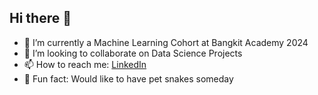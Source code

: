## Hi there 👋

<!--
**aargas13/aargas13** is a ✨ _special_ ✨ repository because its `README.md` (this file) appears on your GitHub profile.

Here are some ideas to get you started:
-->
- 🔭 I’m currently a Machine Learning Cohort at Bangkit Academy 2024 
- 👯 I’m looking to collaborate on Data Science Projects
- 📫 How to reach me: [LinkedIn](https://www.linkedin.com/in/albertus-arga-soetasad/)
- 🐍 Fun fact: Would like to have pet snakes someday

